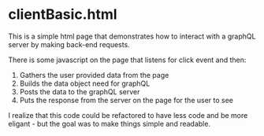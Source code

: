 # clientBasic.html

This is a simple html page that demonstrates how to interact with a graphQL server by making back-end requests.

There is some javascript on the page that listens for click event and then:

1. Gathers the user provided data from the page
2. Builds the data object need for graphQL
3. Posts the data to the graphQL server
4. Puts the response from the server on the page for the user to see

I realize that this code could be refactored to have less code and be more eligant - but the goal was to make things simple and readable.
